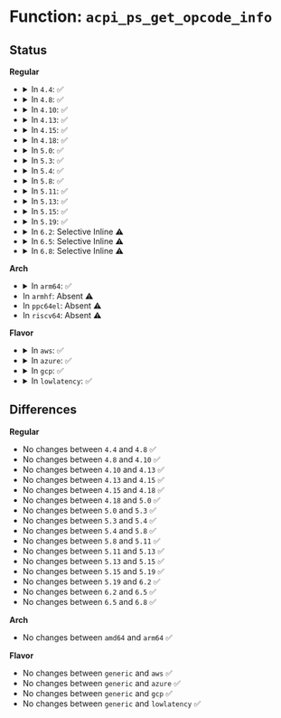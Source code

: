 # Function: <code>acpi_ps_get_opcode_info</code>

## Status
<b>Regular</b>
<ul>
<li>
<details>
<summary>In <code>4.4</code>: ✅</summary>

```c
const struct acpi_opcode_info *acpi_ps_get_opcode_info(u16 opcode);
```

**Collision:** Unique Global

**Inline:** No

**Transformation:** False

**Instances:**

```
In drivers/acpi/acpica/psopinfo.c (ffffffff814a1b24)
Location: drivers/acpi/acpica/psopinfo.c:69
Inline: False
Direct callers:
  - drivers/acpi/acpica/dsobject.c:acpi_ds_init_object_from_op
  - drivers/acpi/acpica/dsobject.c:acpi_ds_build_internal_object
  - drivers/acpi/acpica/dsutils.c:acpi_ds_is_result_used
  - drivers/acpi/acpica/dsutils.c:acpi_ds_create_operand
  - drivers/acpi/acpica/dsutils.c:acpi_ds_create_operand
  - drivers/acpi/acpica/dswexec.c:acpi_ds_exec_begin_op
  - drivers/acpi/acpica/dswload.c:acpi_ds_load1_end_op
  - drivers/acpi/acpica/exresop.c:acpi_ex_resolve_operands
  - drivers/acpi/acpica/psloop.c:acpi_ps_parse_loop
  - drivers/acpi/acpica/psloop.c:acpi_ps_parse_loop
  - drivers/acpi/acpica/psobject.c:acpi_ps_create_op
  - drivers/acpi/acpica/psobject.c:acpi_ps_create_op
  - drivers/acpi/acpica/psobject.c:acpi_ps_create_op
  - drivers/acpi/acpica/psobject.c:acpi_ps_complete_final_op
  - drivers/acpi/acpica/psparse.c:acpi_ps_complete_this_op
  - drivers/acpi/acpica/pstree.c:acpi_ps_get_arg
  - drivers/acpi/acpica/pstree.c:acpi_ps_append_arg
  - drivers/acpi/acpica/psutils.c:acpi_ps_alloc_op
```
**Symbols:**

```
ffffffff814a1b24-ffffffff814a1b6d: acpi_ps_get_opcode_info (STB_GLOBAL)
```
</details>
</li>
<li>
<details>
<summary>In <code>4.8</code>: ✅</summary>

```c
const struct acpi_opcode_info *acpi_ps_get_opcode_info(u16 opcode);
```

**Collision:** Unique Global

**Inline:** No

**Transformation:** False

**Instances:**

```
In drivers/acpi/acpica/psopinfo.c (ffffffff814f0e3d)
Location: drivers/acpi/acpica/psopinfo.c:69
Inline: False
Direct callers:
  - drivers/acpi/acpica/dsobject.c:acpi_ds_init_object_from_op
  - drivers/acpi/acpica/dsobject.c:acpi_ds_build_internal_object
  - drivers/acpi/acpica/dsutils.c:acpi_ds_create_operand
  - drivers/acpi/acpica/dsutils.c:acpi_ds_create_operand
  - drivers/acpi/acpica/dsutils.c:acpi_ds_is_result_used
  - drivers/acpi/acpica/dswexec.c:acpi_ds_exec_begin_op
  - drivers/acpi/acpica/dswload.c:acpi_ds_load1_end_op
  - drivers/acpi/acpica/exresop.c:acpi_ex_resolve_operands
  - drivers/acpi/acpica/psloop.c:acpi_ps_parse_loop
  - drivers/acpi/acpica/psloop.c:acpi_ps_parse_loop
  - drivers/acpi/acpica/psobject.c:acpi_ps_complete_final_op
  - drivers/acpi/acpica/psobject.c:acpi_ps_create_op
  - drivers/acpi/acpica/psobject.c:acpi_ps_create_op
  - drivers/acpi/acpica/psobject.c:acpi_ps_create_op
  - drivers/acpi/acpica/psparse.c:acpi_ps_complete_this_op
  - drivers/acpi/acpica/pstree.c:acpi_ps_append_arg
  - drivers/acpi/acpica/pstree.c:acpi_ps_get_arg
  - drivers/acpi/acpica/psutils.c:acpi_ps_alloc_op
```
**Symbols:**

```
ffffffff814f0e3d-ffffffff814f0e86: acpi_ps_get_opcode_info (STB_GLOBAL)
```
</details>
</li>
<li>
<details>
<summary>In <code>4.10</code>: ✅</summary>

```c
const struct acpi_opcode_info *acpi_ps_get_opcode_info(u16 opcode);
```

**Collision:** Unique Global

**Inline:** No

**Transformation:** False

**Instances:**

```
In drivers/acpi/acpica/psopinfo.c (ffffffff81513892)
Location: drivers/acpi/acpica/psopinfo.c:69
Inline: False
Direct callers:
  - drivers/acpi/acpica/dsobject.c:acpi_ds_init_object_from_op
  - drivers/acpi/acpica/dsobject.c:acpi_ds_build_internal_object
  - drivers/acpi/acpica/dsutils.c:acpi_ds_create_operand
  - drivers/acpi/acpica/dsutils.c:acpi_ds_create_operand
  - drivers/acpi/acpica/dsutils.c:acpi_ds_is_result_used
  - drivers/acpi/acpica/dswexec.c:acpi_ds_exec_begin_op
  - drivers/acpi/acpica/dswload.c:acpi_ds_load1_end_op
  - drivers/acpi/acpica/exresop.c:acpi_ex_resolve_operands
  - drivers/acpi/acpica/psloop.c:acpi_ps_parse_loop
  - drivers/acpi/acpica/psloop.c:acpi_ps_parse_loop
  - drivers/acpi/acpica/psobject.c:acpi_ps_complete_final_op
  - drivers/acpi/acpica/psobject.c:acpi_ps_create_op
  - drivers/acpi/acpica/psobject.c:acpi_ps_create_op
  - drivers/acpi/acpica/psobject.c:acpi_ps_create_op
  - drivers/acpi/acpica/psparse.c:acpi_ps_complete_this_op
  - drivers/acpi/acpica/pstree.c:acpi_ps_append_arg
  - drivers/acpi/acpica/pstree.c:acpi_ps_get_arg
  - drivers/acpi/acpica/psutils.c:acpi_ps_alloc_op
```
**Symbols:**

```
ffffffff81513892-ffffffff815138db: acpi_ps_get_opcode_info (STB_GLOBAL)
```
</details>
</li>
<li>
<details>
<summary>In <code>4.13</code>: ✅</summary>

```c
const struct acpi_opcode_info *acpi_ps_get_opcode_info(u16 opcode);
```

**Collision:** Unique Global

**Inline:** No

**Transformation:** False

**Instances:**

```
In drivers/acpi/acpica/psopinfo.c (ffffffff81523ff3)
Location: drivers/acpi/acpica/psopinfo.c:69
Inline: False
Direct callers:
  - drivers/acpi/acpica/dsobject.c:acpi_ds_init_object_from_op
  - drivers/acpi/acpica/dsobject.c:acpi_ds_build_internal_object
  - drivers/acpi/acpica/dsutils.c:acpi_ds_create_operand
  - drivers/acpi/acpica/dsutils.c:acpi_ds_create_operand
  - drivers/acpi/acpica/dsutils.c:acpi_ds_is_result_used
  - drivers/acpi/acpica/dswexec.c:acpi_ds_exec_begin_op
  - drivers/acpi/acpica/dswload.c:acpi_ds_load1_end_op
  - drivers/acpi/acpica/exresop.c:acpi_ex_resolve_operands
  - drivers/acpi/acpica/psloop.c:acpi_ps_parse_loop
  - drivers/acpi/acpica/psloop.c:acpi_ps_parse_loop
  - drivers/acpi/acpica/psobject.c:acpi_ps_complete_final_op
  - drivers/acpi/acpica/psobject.c:acpi_ps_create_op
  - drivers/acpi/acpica/psobject.c:acpi_ps_create_op
  - drivers/acpi/acpica/psobject.c:acpi_ps_create_op
  - drivers/acpi/acpica/psparse.c:acpi_ps_complete_this_op
  - drivers/acpi/acpica/pstree.c:acpi_ps_append_arg
  - drivers/acpi/acpica/pstree.c:acpi_ps_get_arg
  - drivers/acpi/acpica/psutils.c:acpi_ps_alloc_op
```
**Symbols:**

```
ffffffff81523ff3-ffffffff8152403c: acpi_ps_get_opcode_info (STB_GLOBAL)
```
</details>
</li>
<li>
<details>
<summary>In <code>4.15</code>: ✅</summary>

```c
const struct acpi_opcode_info *acpi_ps_get_opcode_info(u16 opcode);
```

**Collision:** Unique Global

**Inline:** No

**Transformation:** False

**Instances:**

```
In drivers/acpi/acpica/psopinfo.c (ffffffff815796b6)
Location: drivers/acpi/acpica/psopinfo.c:69
Inline: False
Direct callers:
  - drivers/acpi/acpica/dsobject.c:acpi_ds_init_object_from_op
  - drivers/acpi/acpica/dsobject.c:acpi_ds_build_internal_object
  - drivers/acpi/acpica/dsutils.c:acpi_ds_create_operand
  - drivers/acpi/acpica/dsutils.c:acpi_ds_create_operand
  - drivers/acpi/acpica/dsutils.c:acpi_ds_is_result_used
  - drivers/acpi/acpica/dswexec.c:acpi_ds_exec_begin_op
  - drivers/acpi/acpica/dswload.c:acpi_ds_load1_end_op
  - drivers/acpi/acpica/exresop.c:acpi_ex_resolve_operands
  - drivers/acpi/acpica/psloop.c:acpi_ps_parse_loop
  - drivers/acpi/acpica/psloop.c:acpi_ps_parse_loop
  - drivers/acpi/acpica/psobject.c:acpi_ps_complete_final_op
  - drivers/acpi/acpica/psobject.c:acpi_ps_complete_op
  - drivers/acpi/acpica/psobject.c:acpi_ps_complete_op
  - drivers/acpi/acpica/psobject.c:acpi_ps_create_op
  - drivers/acpi/acpica/psobject.c:acpi_ps_create_op
  - drivers/acpi/acpica/psobject.c:acpi_ps_create_op
  - drivers/acpi/acpica/psopinfo.c:acpi_ps_get_opcode_name
  - drivers/acpi/acpica/psparse.c:acpi_ps_complete_this_op
  - drivers/acpi/acpica/pstree.c:acpi_ps_append_arg
  - drivers/acpi/acpica/pstree.c:acpi_ps_get_arg
  - drivers/acpi/acpica/psutils.c:acpi_ps_alloc_op
  - drivers/acpi/acpica/psutils.c:acpi_ps_init_op
  - drivers/acpi/acpica/dbdisply.c:acpi_db_display_method_info
  - drivers/acpi/acpica/dbdisply.c:acpi_db_decode_and_display_object
```
**Symbols:**

```
ffffffff815796b6-ffffffff8157974e: acpi_ps_get_opcode_info (STB_GLOBAL)
```
</details>
</li>
<li>
<details>
<summary>In <code>4.18</code>: ✅</summary>

```c
const struct acpi_opcode_info *acpi_ps_get_opcode_info(u16 opcode);
```

**Collision:** Unique Global

**Inline:** No

**Transformation:** False

**Instances:**

```
In drivers/acpi/acpica/psopinfo.c (ffffffff815b07b4)
Location: drivers/acpi/acpica/psopinfo.c:35
Inline: False
Direct callers:
  - drivers/acpi/acpica/dsobject.c:acpi_ds_init_object_from_op
  - drivers/acpi/acpica/dsobject.c:acpi_ds_build_internal_object
  - drivers/acpi/acpica/dsutils.c:acpi_ds_create_operand
  - drivers/acpi/acpica/dsutils.c:acpi_ds_create_operand
  - drivers/acpi/acpica/dsutils.c:acpi_ds_is_result_used
  - drivers/acpi/acpica/dswexec.c:acpi_ds_exec_begin_op
  - drivers/acpi/acpica/dswload.c:acpi_ds_load1_end_op
  - drivers/acpi/acpica/exresop.c:acpi_ex_resolve_operands
  - drivers/acpi/acpica/psloop.c:acpi_ps_parse_loop
  - drivers/acpi/acpica/psloop.c:acpi_ps_parse_loop
  - drivers/acpi/acpica/psloop.c:acpi_ps_parse_loop
  - drivers/acpi/acpica/psobject.c:acpi_ps_complete_final_op
  - drivers/acpi/acpica/psobject.c:acpi_ps_complete_op
  - drivers/acpi/acpica/psobject.c:acpi_ps_complete_op
  - drivers/acpi/acpica/psobject.c:acpi_ps_create_op
  - drivers/acpi/acpica/psobject.c:acpi_ps_create_op
  - drivers/acpi/acpica/psobject.c:acpi_ps_create_op
  - drivers/acpi/acpica/psopinfo.c:acpi_ps_get_opcode_name
  - drivers/acpi/acpica/psparse.c:acpi_ps_complete_this_op
  - drivers/acpi/acpica/pstree.c:acpi_ps_append_arg
  - drivers/acpi/acpica/pstree.c:acpi_ps_get_arg
  - drivers/acpi/acpica/psutils.c:acpi_ps_alloc_op
  - drivers/acpi/acpica/psutils.c:acpi_ps_init_op
  - drivers/acpi/acpica/dbdisply.c:acpi_db_display_method_info
  - drivers/acpi/acpica/dbdisply.c:acpi_db_decode_and_display_object
```
**Symbols:**

```
ffffffff815b07b4-ffffffff815b084c: acpi_ps_get_opcode_info (STB_GLOBAL)
```
</details>
</li>
<li>
<details>
<summary>In <code>5.0</code>: ✅</summary>

```c
const struct acpi_opcode_info *acpi_ps_get_opcode_info(u16 opcode);
```

**Collision:** Unique Global

**Inline:** No

**Transformation:** False

**Instances:**

```
In drivers/acpi/acpica/psopinfo.c (ffffffff815c9858)
Location: drivers/acpi/acpica/psopinfo.c:35
Inline: False
Direct callers:
  - drivers/acpi/acpica/dsobject.c:acpi_ds_init_object_from_op
  - drivers/acpi/acpica/dsobject.c:acpi_ds_build_internal_object
  - drivers/acpi/acpica/dsutils.c:acpi_ds_create_operand
  - drivers/acpi/acpica/dsutils.c:acpi_ds_create_operand
  - drivers/acpi/acpica/dsutils.c:acpi_ds_is_result_used
  - drivers/acpi/acpica/dswexec.c:acpi_ds_exec_begin_op
  - drivers/acpi/acpica/dswload.c:acpi_ds_load1_end_op
  - drivers/acpi/acpica/exresop.c:acpi_ex_resolve_operands
  - drivers/acpi/acpica/psloop.c:acpi_ps_parse_loop
  - drivers/acpi/acpica/psloop.c:acpi_ps_parse_loop
  - drivers/acpi/acpica/psloop.c:acpi_ps_parse_loop
  - drivers/acpi/acpica/psobject.c:acpi_ps_complete_final_op
  - drivers/acpi/acpica/psobject.c:acpi_ps_complete_op
  - drivers/acpi/acpica/psobject.c:acpi_ps_complete_op
  - drivers/acpi/acpica/psobject.c:acpi_ps_create_op
  - drivers/acpi/acpica/psobject.c:acpi_ps_create_op
  - drivers/acpi/acpica/psobject.c:acpi_ps_create_op
  - drivers/acpi/acpica/psopinfo.c:acpi_ps_get_opcode_name
  - drivers/acpi/acpica/psparse.c:acpi_ps_complete_this_op
  - drivers/acpi/acpica/pstree.c:acpi_ps_append_arg
  - drivers/acpi/acpica/pstree.c:acpi_ps_get_arg
  - drivers/acpi/acpica/psutils.c:acpi_ps_alloc_op
  - drivers/acpi/acpica/psutils.c:acpi_ps_init_op
  - drivers/acpi/acpica/dbdisply.c:acpi_db_display_method_info
  - drivers/acpi/acpica/dbdisply.c:acpi_db_decode_and_display_object
```
**Symbols:**

```
ffffffff815c9858-ffffffff815c98f0: acpi_ps_get_opcode_info (STB_GLOBAL)
```
</details>
</li>
<li>
<details>
<summary>In <code>5.3</code>: ✅</summary>

```c
const struct acpi_opcode_info *acpi_ps_get_opcode_info(u16 opcode);
```

**Collision:** Unique Global

**Inline:** No

**Transformation:** False

**Instances:**

```
In drivers/acpi/acpica/psopinfo.c (ffffffff815fafee)
Location: drivers/acpi/acpica/psopinfo.c:35
Inline: False
Direct callers:
  - drivers/acpi/acpica/dsobject.c:acpi_ds_init_object_from_op
  - drivers/acpi/acpica/dsobject.c:acpi_ds_build_internal_object
  - drivers/acpi/acpica/dsutils.c:acpi_ds_create_operand
  - drivers/acpi/acpica/dsutils.c:acpi_ds_create_operand
  - drivers/acpi/acpica/dsutils.c:acpi_ds_is_result_used
  - drivers/acpi/acpica/dswexec.c:acpi_ds_exec_begin_op
  - drivers/acpi/acpica/dswload.c:acpi_ds_load1_end_op
  - drivers/acpi/acpica/exresop.c:acpi_ex_resolve_operands
  - drivers/acpi/acpica/psloop.c:acpi_ps_parse_loop
  - drivers/acpi/acpica/psloop.c:acpi_ps_parse_loop
  - drivers/acpi/acpica/psobject.c:acpi_ps_complete_final_op
  - drivers/acpi/acpica/psobject.c:acpi_ps_complete_op
  - drivers/acpi/acpica/psobject.c:acpi_ps_complete_op
  - drivers/acpi/acpica/psobject.c:acpi_ps_create_op
  - drivers/acpi/acpica/psobject.c:acpi_ps_create_op
  - drivers/acpi/acpica/psobject.c:acpi_ps_create_op
  - drivers/acpi/acpica/psopinfo.c:acpi_ps_get_opcode_name
  - drivers/acpi/acpica/psparse.c:acpi_ps_complete_this_op
  - drivers/acpi/acpica/pstree.c:acpi_ps_append_arg
  - drivers/acpi/acpica/pstree.c:acpi_ps_get_arg
  - drivers/acpi/acpica/psutils.c:acpi_ps_alloc_op
  - drivers/acpi/acpica/psutils.c:acpi_ps_init_op
  - drivers/acpi/acpica/dbdisply.c:acpi_db_display_method_info
  - drivers/acpi/acpica/dbdisply.c:acpi_db_decode_and_display_object
```
**Symbols:**

```
ffffffff815fafee-ffffffff815fb089: acpi_ps_get_opcode_info (STB_GLOBAL)
```
</details>
</li>
<li>
<details>
<summary>In <code>5.4</code>: ✅</summary>

```c
const struct acpi_opcode_info *acpi_ps_get_opcode_info(u16 opcode);
```

**Collision:** Unique Global

**Inline:** No

**Transformation:** False

**Instances:**

```
In drivers/acpi/acpica/psopinfo.c (ffffffff8161c495)
Location: drivers/acpi/acpica/psopinfo.c:35
Inline: False
Direct callers:
  - drivers/acpi/acpica/dsobject.c:acpi_ds_init_object_from_op
  - drivers/acpi/acpica/dsobject.c:acpi_ds_build_internal_object
  - drivers/acpi/acpica/dsutils.c:acpi_ds_create_operand
  - drivers/acpi/acpica/dsutils.c:acpi_ds_create_operand
  - drivers/acpi/acpica/dsutils.c:acpi_ds_is_result_used
  - drivers/acpi/acpica/dswexec.c:acpi_ds_exec_begin_op
  - drivers/acpi/acpica/dswload.c:acpi_ds_load1_end_op
  - drivers/acpi/acpica/exresop.c:acpi_ex_resolve_operands
  - drivers/acpi/acpica/psloop.c:acpi_ps_parse_loop
  - drivers/acpi/acpica/psloop.c:acpi_ps_parse_loop
  - drivers/acpi/acpica/psobject.c:acpi_ps_complete_final_op
  - drivers/acpi/acpica/psobject.c:acpi_ps_complete_op
  - drivers/acpi/acpica/psobject.c:acpi_ps_complete_op
  - drivers/acpi/acpica/psobject.c:acpi_ps_create_op
  - drivers/acpi/acpica/psobject.c:acpi_ps_create_op
  - drivers/acpi/acpica/psobject.c:acpi_ps_create_op
  - drivers/acpi/acpica/psopinfo.c:acpi_ps_get_opcode_name
  - drivers/acpi/acpica/psparse.c:acpi_ps_complete_this_op
  - drivers/acpi/acpica/pstree.c:acpi_ps_append_arg
  - drivers/acpi/acpica/pstree.c:acpi_ps_get_arg
  - drivers/acpi/acpica/psutils.c:acpi_ps_alloc_op
  - drivers/acpi/acpica/psutils.c:acpi_ps_init_op
  - drivers/acpi/acpica/dbdisply.c:acpi_db_display_method_info
  - drivers/acpi/acpica/dbdisply.c:acpi_db_decode_and_display_object
```
**Symbols:**

```
ffffffff8161c495-ffffffff8161c530: acpi_ps_get_opcode_info (STB_GLOBAL)
```
</details>
</li>
<li>
<details>
<summary>In <code>5.8</code>: ✅</summary>

```c
const struct acpi_opcode_info *acpi_ps_get_opcode_info(u16 opcode);
```

**Collision:** Unique Global

**Inline:** No

**Transformation:** False

**Instances:**

```
In drivers/acpi/acpica/psopinfo.c (ffffffff816c8a1e)
Location: drivers/acpi/acpica/psopinfo.c:35
Inline: False
Direct callers:
  - drivers/acpi/acpica/dsobject.c:acpi_ds_init_object_from_op
  - drivers/acpi/acpica/dsobject.c:acpi_ds_build_internal_object
  - drivers/acpi/acpica/dsutils.c:acpi_ds_create_operand
  - drivers/acpi/acpica/dsutils.c:acpi_ds_create_operand
  - drivers/acpi/acpica/dsutils.c:acpi_ds_is_result_used
  - drivers/acpi/acpica/dswexec.c:acpi_ds_exec_begin_op
  - drivers/acpi/acpica/dswload.c:acpi_ds_load1_end_op
  - drivers/acpi/acpica/exresop.c:acpi_ex_resolve_operands
  - drivers/acpi/acpica/psloop.c:acpi_ps_parse_loop
  - drivers/acpi/acpica/psloop.c:acpi_ps_parse_loop
  - drivers/acpi/acpica/psobject.c:acpi_ps_complete_final_op
  - drivers/acpi/acpica/psobject.c:acpi_ps_complete_op
  - drivers/acpi/acpica/psobject.c:acpi_ps_complete_op
  - drivers/acpi/acpica/psobject.c:acpi_ps_create_op
  - drivers/acpi/acpica/psobject.c:acpi_ps_create_op
  - drivers/acpi/acpica/psobject.c:acpi_ps_get_aml_opcode
  - drivers/acpi/acpica/psopinfo.c:acpi_ps_get_opcode_name
  - drivers/acpi/acpica/psparse.c:acpi_ps_complete_this_op
  - drivers/acpi/acpica/pstree.c:acpi_ps_append_arg
  - drivers/acpi/acpica/pstree.c:acpi_ps_get_arg
  - drivers/acpi/acpica/psutils.c:acpi_ps_alloc_op
  - drivers/acpi/acpica/psutils.c:acpi_ps_init_op
  - drivers/acpi/acpica/dbdisply.c:acpi_db_display_method_info
  - drivers/acpi/acpica/dbdisply.c:acpi_db_decode_and_display_object
```
**Symbols:**

```
ffffffff816c8a1e-ffffffff816c8ab9: acpi_ps_get_opcode_info (STB_GLOBAL)
```
</details>
</li>
<li>
<details>
<summary>In <code>5.11</code>: ✅</summary>

```c
const struct acpi_opcode_info *acpi_ps_get_opcode_info(u16 opcode);
```

**Collision:** Unique Global

**Inline:** No

**Transformation:** False

**Instances:**

```
In drivers/acpi/acpica/psopinfo.c (ffffffff816e6a44)
Location: drivers/acpi/acpica/psopinfo.c:35
Inline: False
Direct callers:
  - drivers/acpi/acpica/dsobject.c:acpi_ds_init_object_from_op
  - drivers/acpi/acpica/dsobject.c:acpi_ds_build_internal_object
  - drivers/acpi/acpica/dsutils.c:acpi_ds_create_operand
  - drivers/acpi/acpica/dsutils.c:acpi_ds_create_operand
  - drivers/acpi/acpica/dsutils.c:acpi_ds_is_result_used
  - drivers/acpi/acpica/dswexec.c:acpi_ds_exec_begin_op
  - drivers/acpi/acpica/dswload.c:acpi_ds_load1_end_op
  - drivers/acpi/acpica/exresop.c:acpi_ex_resolve_operands
  - drivers/acpi/acpica/psloop.c:acpi_ps_parse_loop
  - drivers/acpi/acpica/psloop.c:acpi_ps_parse_loop
  - drivers/acpi/acpica/psobject.c:acpi_ps_complete_final_op
  - drivers/acpi/acpica/psobject.c:acpi_ps_complete_op
  - drivers/acpi/acpica/psobject.c:acpi_ps_complete_op
  - drivers/acpi/acpica/psobject.c:acpi_ps_create_op
  - drivers/acpi/acpica/psobject.c:acpi_ps_create_op
  - drivers/acpi/acpica/psobject.c:acpi_ps_get_aml_opcode
  - drivers/acpi/acpica/psopinfo.c:acpi_ps_get_opcode_name
  - drivers/acpi/acpica/psparse.c:acpi_ps_complete_this_op
  - drivers/acpi/acpica/pstree.c:acpi_ps_append_arg
  - drivers/acpi/acpica/pstree.c:acpi_ps_get_arg
  - drivers/acpi/acpica/psutils.c:acpi_ps_alloc_op
  - drivers/acpi/acpica/psutils.c:acpi_ps_init_op
  - drivers/acpi/acpica/dbdisply.c:acpi_db_display_method_info
  - drivers/acpi/acpica/dbdisply.c:acpi_db_decode_and_display_object
```
**Symbols:**

```
ffffffff816e6a44-ffffffff816e6adf: acpi_ps_get_opcode_info (STB_GLOBAL)
```
</details>
</li>
<li>
<details>
<summary>In <code>5.13</code>: ✅</summary>

```c
const struct acpi_opcode_info *acpi_ps_get_opcode_info(u16 opcode);
```

**Collision:** Unique Global

**Inline:** No

**Transformation:** False

**Instances:**

```
In drivers/acpi/acpica/psopinfo.c (ffffffff816c8905)
Location: drivers/acpi/acpica/psopinfo.c:35
Inline: False
Direct callers:
  - drivers/acpi/acpica/dsobject.c:acpi_ds_init_object_from_op
  - drivers/acpi/acpica/dsobject.c:acpi_ds_build_internal_object
  - drivers/acpi/acpica/dsutils.c:acpi_ds_create_operand
  - drivers/acpi/acpica/dsutils.c:acpi_ds_create_operand
  - drivers/acpi/acpica/dsutils.c:acpi_ds_is_result_used
  - drivers/acpi/acpica/dswexec.c:acpi_ds_exec_begin_op
  - drivers/acpi/acpica/dswload.c:acpi_ds_load1_end_op
  - drivers/acpi/acpica/exresop.c:acpi_ex_resolve_operands
  - drivers/acpi/acpica/psloop.c:acpi_ps_parse_loop
  - drivers/acpi/acpica/psloop.c:acpi_ps_parse_loop
  - drivers/acpi/acpica/psobject.c:acpi_ps_complete_final_op
  - drivers/acpi/acpica/psobject.c:acpi_ps_complete_op
  - drivers/acpi/acpica/psobject.c:acpi_ps_complete_op
  - drivers/acpi/acpica/psobject.c:acpi_ps_create_op
  - drivers/acpi/acpica/psobject.c:acpi_ps_create_op
  - drivers/acpi/acpica/psobject.c:acpi_ps_create_op
  - drivers/acpi/acpica/psopinfo.c:acpi_ps_get_opcode_name
  - drivers/acpi/acpica/psparse.c:acpi_ps_complete_this_op
  - drivers/acpi/acpica/pstree.c:acpi_ps_append_arg
  - drivers/acpi/acpica/pstree.c:acpi_ps_get_arg
  - drivers/acpi/acpica/psutils.c:acpi_ps_alloc_op
  - drivers/acpi/acpica/psutils.c:acpi_ps_init_op
  - drivers/acpi/acpica/dbdisply.c:acpi_db_display_method_info
  - drivers/acpi/acpica/dbdisply.c:acpi_db_decode_and_display_object
```
**Symbols:**

```
ffffffff816c8905-ffffffff816c89a0: acpi_ps_get_opcode_info (STB_GLOBAL)
```
</details>
</li>
<li>
<details>
<summary>In <code>5.15</code>: ✅</summary>

```c
const struct acpi_opcode_info *acpi_ps_get_opcode_info(u16 opcode);
```

**Collision:** Unique Global

**Inline:** No

**Transformation:** False

**Instances:**

```
In drivers/acpi/acpica/psopinfo.c (ffffffff8173fc70)
Location: drivers/acpi/acpica/psopinfo.c:35
Inline: False
Direct callers:
  - drivers/acpi/acpica/dsobject.c:acpi_ds_init_object_from_op
  - drivers/acpi/acpica/dsobject.c:acpi_ds_build_internal_object
  - drivers/acpi/acpica/dsutils.c:acpi_ds_create_operand
  - drivers/acpi/acpica/dsutils.c:acpi_ds_create_operand
  - drivers/acpi/acpica/dsutils.c:acpi_ds_is_result_used
  - drivers/acpi/acpica/dswexec.c:acpi_ds_exec_begin_op
  - drivers/acpi/acpica/dswload.c:acpi_ds_load1_end_op
  - drivers/acpi/acpica/exresop.c:acpi_ex_resolve_operands
  - drivers/acpi/acpica/psloop.c:acpi_ps_parse_loop
  - drivers/acpi/acpica/psloop.c:acpi_ps_parse_loop
  - drivers/acpi/acpica/psobject.c:acpi_ps_complete_final_op
  - drivers/acpi/acpica/psobject.c:acpi_ps_complete_op
  - drivers/acpi/acpica/psobject.c:acpi_ps_complete_op
  - drivers/acpi/acpica/psobject.c:acpi_ps_create_op
  - drivers/acpi/acpica/psobject.c:acpi_ps_create_op
  - drivers/acpi/acpica/psobject.c:acpi_ps_create_op
  - drivers/acpi/acpica/psopinfo.c:acpi_ps_get_opcode_name
  - drivers/acpi/acpica/psparse.c:acpi_ps_complete_this_op
  - drivers/acpi/acpica/pstree.c:acpi_ps_append_arg
  - drivers/acpi/acpica/pstree.c:acpi_ps_get_arg
  - drivers/acpi/acpica/psutils.c:acpi_ps_alloc_op
  - drivers/acpi/acpica/psutils.c:acpi_ps_init_op
  - drivers/acpi/acpica/dbdisply.c:acpi_db_display_method_info
  - drivers/acpi/acpica/dbdisply.c:acpi_db_decode_and_display_object
```
**Symbols:**

```
ffffffff8173fc70-ffffffff8173fd2e: acpi_ps_get_opcode_info (STB_GLOBAL)
```
</details>
</li>
<li>
<details>
<summary>In <code>5.19</code>: ✅</summary>

```c
const struct acpi_opcode_info *acpi_ps_get_opcode_info(u16 opcode);
```

**Collision:** Unique Global

**Inline:** No

**Transformation:** False

**Instances:**

```
In drivers/acpi/acpica/psopinfo.c (ffffffff81871529)
Location: drivers/acpi/acpica/psopinfo.c:35
Inline: False
Direct callers:
  - drivers/acpi/acpica/dsobject.c:acpi_ds_init_object_from_op
  - drivers/acpi/acpica/dsobject.c:acpi_ds_build_internal_object
  - drivers/acpi/acpica/dsutils.c:acpi_ds_create_operand
  - drivers/acpi/acpica/dsutils.c:acpi_ds_create_operand
  - drivers/acpi/acpica/dsutils.c:acpi_ds_is_result_used
  - drivers/acpi/acpica/dswexec.c:acpi_ds_exec_begin_op
  - drivers/acpi/acpica/dswload.c:acpi_ds_load1_end_op
  - drivers/acpi/acpica/exresop.c:acpi_ex_resolve_operands
  - drivers/acpi/acpica/psloop.c:acpi_ps_parse_loop
  - drivers/acpi/acpica/psloop.c:acpi_ps_parse_loop
  - drivers/acpi/acpica/psobject.c:acpi_ps_complete_final_op
  - drivers/acpi/acpica/psobject.c:acpi_ps_complete_op
  - drivers/acpi/acpica/psobject.c:acpi_ps_complete_op
  - drivers/acpi/acpica/psobject.c:acpi_ps_create_op
  - drivers/acpi/acpica/psobject.c:acpi_ps_create_op
  - drivers/acpi/acpica/psobject.c:acpi_ps_create_op
  - drivers/acpi/acpica/psopinfo.c:acpi_ps_get_opcode_name
  - drivers/acpi/acpica/psparse.c:acpi_ps_complete_this_op
  - drivers/acpi/acpica/pstree.c:acpi_ps_append_arg
  - drivers/acpi/acpica/pstree.c:acpi_ps_get_arg
  - drivers/acpi/acpica/psutils.c:acpi_ps_alloc_op
  - drivers/acpi/acpica/psutils.c:acpi_ps_init_op
  - drivers/acpi/acpica/dbdisply.c:acpi_db_display_method_info
  - drivers/acpi/acpica/dbdisply.c:acpi_db_decode_and_display_object
```
**Symbols:**

```
ffffffff81871529-ffffffff818715fd: acpi_ps_get_opcode_info (STB_GLOBAL)
```
</details>
</li>
<li>
<details>
<summary>In <code>6.2</code>: Selective Inline ⚠️</summary>

```c
const struct acpi_opcode_info *acpi_ps_get_opcode_info(u16 opcode);
```

**Collision:** Unique Global

**Inline:** Selective

**Transformation:** False

**Instances:**

```
In drivers/acpi/acpica/psopinfo.c (ffffffff819b1fa9)
Location: drivers/acpi/acpica/psopinfo.c:35
Inline: True
Inline callers:
  - drivers/acpi/acpica/psopinfo.c:acpi_ps_get_opcode_name
Direct callers:
  - drivers/acpi/acpica/dsobject.c:acpi_ds_init_object_from_op
  - drivers/acpi/acpica/dsobject.c:acpi_ds_build_internal_object
  - drivers/acpi/acpica/dsutils.c:acpi_ds_create_operand
  - drivers/acpi/acpica/dsutils.c:acpi_ds_create_operand
  - drivers/acpi/acpica/dsutils.c:acpi_ds_is_result_used
  - drivers/acpi/acpica/dswexec.c:acpi_ds_exec_begin_op
  - drivers/acpi/acpica/dswload.c:acpi_ds_load1_end_op
  - drivers/acpi/acpica/exresop.c:acpi_ex_resolve_operands
  - drivers/acpi/acpica/psloop.c:acpi_ps_parse_loop
  - drivers/acpi/acpica/psloop.c:acpi_ps_parse_loop
  - drivers/acpi/acpica/psobject.c:acpi_ps_complete_final_op
  - drivers/acpi/acpica/psobject.c:acpi_ps_complete_op
  - drivers/acpi/acpica/psobject.c:acpi_ps_complete_op
  - drivers/acpi/acpica/psobject.c:acpi_ps_create_op
  - drivers/acpi/acpica/psobject.c:acpi_ps_create_op
  - drivers/acpi/acpica/psobject.c:acpi_ps_create_op
  - drivers/acpi/acpica/psparse.c:acpi_ps_complete_this_op
  - drivers/acpi/acpica/pstree.c:acpi_ps_append_arg
  - drivers/acpi/acpica/pstree.c:acpi_ps_get_arg
  - drivers/acpi/acpica/psutils.c:acpi_ps_alloc_op
  - drivers/acpi/acpica/psutils.c:acpi_ps_alloc_op
  - drivers/acpi/acpica/dbdisply.c:acpi_db_display_method_info
  - drivers/acpi/acpica/dbdisply.c:acpi_db_display_method_info
  - drivers/acpi/acpica/dbdisply.c:acpi_db_decode_and_display_object
```
**Symbols:**

```
ffffffff819b1e90-ffffffff819b1f81: acpi_ps_get_opcode_info (STB_GLOBAL)
```
</details>
</li>
<li>
<details>
<summary>In <code>6.5</code>: Selective Inline ⚠️</summary>

```c
const struct acpi_opcode_info *acpi_ps_get_opcode_info(u16 opcode);
```

**Collision:** Unique Global

**Inline:** Selective

**Transformation:** False

**Instances:**

```
In drivers/acpi/acpica/psopinfo.c (ffffffff819f8e95)
Location: drivers/acpi/acpica/psopinfo.c:35
Inline: True
Inline callers:
  - drivers/acpi/acpica/psopinfo.c:acpi_ps_get_opcode_name
  - drivers/acpi/acpica/psopinfo.c:acpi_ps_get_opcode_name
Direct callers:
  - drivers/acpi/acpica/dsobject.c:acpi_ds_init_object_from_op
  - drivers/acpi/acpica/dsobject.c:acpi_ds_build_internal_object
  - drivers/acpi/acpica/dsutils.c:acpi_ds_create_operand
  - drivers/acpi/acpica/dsutils.c:acpi_ds_create_operand
  - drivers/acpi/acpica/dsutils.c:acpi_ds_is_result_used
  - drivers/acpi/acpica/dswexec.c:acpi_ds_exec_begin_op
  - drivers/acpi/acpica/dswload.c:acpi_ds_load1_end_op
  - drivers/acpi/acpica/exresop.c:acpi_ex_resolve_operands
  - drivers/acpi/acpica/psloop.c:acpi_ps_parse_loop
  - drivers/acpi/acpica/psloop.c:acpi_ps_parse_loop
  - drivers/acpi/acpica/psobject.c:acpi_ps_complete_final_op
  - drivers/acpi/acpica/psobject.c:acpi_ps_complete_op
  - drivers/acpi/acpica/psobject.c:acpi_ps_complete_op
  - drivers/acpi/acpica/psobject.c:acpi_ps_create_op
  - drivers/acpi/acpica/psobject.c:acpi_ps_create_op
  - drivers/acpi/acpica/psobject.c:acpi_ps_create_op
  - drivers/acpi/acpica/psparse.c:acpi_ps_complete_this_op
  - drivers/acpi/acpica/pstree.c:acpi_ps_append_arg
  - drivers/acpi/acpica/pstree.c:acpi_ps_get_arg
  - drivers/acpi/acpica/psutils.c:acpi_ps_alloc_op
  - drivers/acpi/acpica/psutils.c:acpi_ps_alloc_op
  - drivers/acpi/acpica/dbdisply.c:acpi_db_display_method_info
  - drivers/acpi/acpica/dbdisply.c:acpi_db_display_method_info
  - drivers/acpi/acpica/dbdisply.c:acpi_db_decode_and_display_object
```
**Symbols:**

```
ffffffff819f8da0-ffffffff819f8e7d: acpi_ps_get_opcode_info (STB_GLOBAL)
```
</details>
</li>
<li>
<details>
<summary>In <code>6.8</code>: Selective Inline ⚠️</summary>

```c
const struct acpi_opcode_info *acpi_ps_get_opcode_info(u16 opcode);
```

**Collision:** Unique Global

**Inline:** Selective

**Transformation:** False

**Instances:**

```
In drivers/acpi/acpica/psopinfo.c (ffffffff81a43ce5)
Location: drivers/acpi/acpica/psopinfo.c:35
Inline: True
Inline callers:
  - drivers/acpi/acpica/psopinfo.c:acpi_ps_get_opcode_name
  - drivers/acpi/acpica/psopinfo.c:acpi_ps_get_opcode_name
Direct callers:
  - drivers/acpi/acpica/dsobject.c:acpi_ds_init_object_from_op
  - drivers/acpi/acpica/dsobject.c:acpi_ds_build_internal_object
  - drivers/acpi/acpica/dsutils.c:acpi_ds_create_operand
  - drivers/acpi/acpica/dsutils.c:acpi_ds_create_operand
  - drivers/acpi/acpica/dsutils.c:acpi_ds_is_result_used
  - drivers/acpi/acpica/dswexec.c:acpi_ds_exec_begin_op
  - drivers/acpi/acpica/dswload.c:acpi_ds_load1_end_op
  - drivers/acpi/acpica/exresop.c:acpi_ex_resolve_operands
  - drivers/acpi/acpica/psloop.c:acpi_ps_parse_loop
  - drivers/acpi/acpica/psloop.c:acpi_ps_parse_loop
  - drivers/acpi/acpica/psobject.c:acpi_ps_complete_final_op
  - drivers/acpi/acpica/psobject.c:acpi_ps_complete_op
  - drivers/acpi/acpica/psobject.c:acpi_ps_complete_op
  - drivers/acpi/acpica/psobject.c:acpi_ps_create_op
  - drivers/acpi/acpica/psobject.c:acpi_ps_create_op
  - drivers/acpi/acpica/psobject.c:acpi_ps_create_op
  - drivers/acpi/acpica/psparse.c:acpi_ps_complete_this_op
  - drivers/acpi/acpica/pstree.c:acpi_ps_append_arg
  - drivers/acpi/acpica/pstree.c:acpi_ps_get_arg
  - drivers/acpi/acpica/psutils.c:acpi_ps_alloc_op
  - drivers/acpi/acpica/psutils.c:acpi_ps_alloc_op
  - drivers/acpi/acpica/dbdisply.c:acpi_db_display_method_info
  - drivers/acpi/acpica/dbdisply.c:acpi_db_display_method_info
  - drivers/acpi/acpica/dbdisply.c:acpi_db_decode_and_display_object
```
**Symbols:**

```
ffffffff81a43bf0-ffffffff81a43ccd: acpi_ps_get_opcode_info (STB_GLOBAL)
```
</details>
</li>
</ul>
<b>Arch</b>
<ul>
<li>
<details>
<summary>In <code>arm64</code>: ✅</summary>

```c
const struct acpi_opcode_info *acpi_ps_get_opcode_info(u16 opcode);
```

**Collision:** Unique Global

**Inline:** No

**Transformation:** False

**Instances:**

```
In drivers/acpi/acpica/psopinfo.c (ffff800010793254)
Location: drivers/acpi/acpica/psopinfo.c:35
Inline: False
Direct callers:
  - drivers/acpi/acpica/dsobject.c:acpi_ds_init_object_from_op
  - drivers/acpi/acpica/dsobject.c:acpi_ds_build_internal_object
  - drivers/acpi/acpica/dsutils.c:acpi_ds_create_operand
  - drivers/acpi/acpica/dsutils.c:acpi_ds_create_operand
  - drivers/acpi/acpica/dsutils.c:acpi_ds_is_result_used
  - drivers/acpi/acpica/dswexec.c:acpi_ds_exec_begin_op
  - drivers/acpi/acpica/dswload.c:acpi_ds_load1_end_op
  - drivers/acpi/acpica/exresop.c:acpi_ex_resolve_operands
  - drivers/acpi/acpica/psloop.c:acpi_ps_parse_loop
  - drivers/acpi/acpica/psloop.c:acpi_ps_parse_loop
  - drivers/acpi/acpica/psobject.c:acpi_ps_complete_final_op
  - drivers/acpi/acpica/psobject.c:acpi_ps_create_op
  - drivers/acpi/acpica/psobject.c:acpi_ps_create_op
  - drivers/acpi/acpica/psobject.c:acpi_ps_create_op
  - drivers/acpi/acpica/psparse.c:acpi_ps_complete_this_op
  - drivers/acpi/acpica/pstree.c:acpi_ps_append_arg
  - drivers/acpi/acpica/pstree.c:acpi_ps_get_arg
  - drivers/acpi/acpica/psutils.c:acpi_ps_alloc_op
```
**Symbols:**

```
ffff800010793254-ffff8000107932cc: acpi_ps_get_opcode_info (STB_GLOBAL)
```
</details>
</li>
<li>
In <code>armhf</code>: Absent ⚠️
</li>
<li>
In <code>ppc64el</code>: Absent ⚠️
</li>
<li>
In <code>riscv64</code>: Absent ⚠️
</li>
</ul>
<b>Flavor</b>
<ul>
<li>
<details>
<summary>In <code>aws</code>: ✅</summary>

```c
const struct acpi_opcode_info *acpi_ps_get_opcode_info(u16 opcode);
```

**Collision:** Unique Global

**Inline:** No

**Transformation:** False

**Instances:**

```
In drivers/acpi/acpica/psopinfo.c (ffffffff815f8849)
Location: drivers/acpi/acpica/psopinfo.c:35
Inline: False
Direct callers:
  - drivers/acpi/acpica/dsobject.c:acpi_ds_init_object_from_op
  - drivers/acpi/acpica/dsobject.c:acpi_ds_build_internal_object
  - drivers/acpi/acpica/dsutils.c:acpi_ds_create_operand
  - drivers/acpi/acpica/dsutils.c:acpi_ds_create_operand
  - drivers/acpi/acpica/dsutils.c:acpi_ds_is_result_used
  - drivers/acpi/acpica/dswexec.c:acpi_ds_exec_begin_op
  - drivers/acpi/acpica/dswload.c:acpi_ds_load1_end_op
  - drivers/acpi/acpica/exresop.c:acpi_ex_resolve_operands
  - drivers/acpi/acpica/psloop.c:acpi_ps_parse_loop
  - drivers/acpi/acpica/psloop.c:acpi_ps_parse_loop
  - drivers/acpi/acpica/psobject.c:acpi_ps_complete_final_op
  - drivers/acpi/acpica/psobject.c:acpi_ps_create_op
  - drivers/acpi/acpica/psobject.c:acpi_ps_create_op
  - drivers/acpi/acpica/psobject.c:acpi_ps_create_op
  - drivers/acpi/acpica/psparse.c:acpi_ps_complete_this_op
  - drivers/acpi/acpica/pstree.c:acpi_ps_append_arg
  - drivers/acpi/acpica/pstree.c:acpi_ps_get_arg
  - drivers/acpi/acpica/psutils.c:acpi_ps_alloc_op
```
**Symbols:**

```
ffffffff815f8849-ffffffff815f8892: acpi_ps_get_opcode_info (STB_GLOBAL)
```
</details>
</li>
<li>
<details>
<summary>In <code>azure</code>: ✅</summary>

```c
const struct acpi_opcode_info *acpi_ps_get_opcode_info(u16 opcode);
```

**Collision:** Unique Global

**Inline:** No

**Transformation:** False

**Instances:**

```
In drivers/acpi/acpica/psopinfo.c (ffffffff815e3d88)
Location: drivers/acpi/acpica/psopinfo.c:35
Inline: False
Direct callers:
  - drivers/acpi/acpica/dsobject.c:acpi_ds_init_object_from_op
  - drivers/acpi/acpica/dsobject.c:acpi_ds_build_internal_object
  - drivers/acpi/acpica/dsutils.c:acpi_ds_create_operand
  - drivers/acpi/acpica/dsutils.c:acpi_ds_create_operand
  - drivers/acpi/acpica/dsutils.c:acpi_ds_is_result_used
  - drivers/acpi/acpica/dswexec.c:acpi_ds_exec_begin_op
  - drivers/acpi/acpica/dswload.c:acpi_ds_load1_end_op
  - drivers/acpi/acpica/exresop.c:acpi_ex_resolve_operands
  - drivers/acpi/acpica/psloop.c:acpi_ps_parse_loop
  - drivers/acpi/acpica/psloop.c:acpi_ps_parse_loop
  - drivers/acpi/acpica/psobject.c:acpi_ps_complete_final_op
  - drivers/acpi/acpica/psobject.c:acpi_ps_create_op
  - drivers/acpi/acpica/psobject.c:acpi_ps_create_op
  - drivers/acpi/acpica/psobject.c:acpi_ps_create_op
  - drivers/acpi/acpica/psparse.c:acpi_ps_complete_this_op
  - drivers/acpi/acpica/pstree.c:acpi_ps_append_arg
  - drivers/acpi/acpica/pstree.c:acpi_ps_get_arg
  - drivers/acpi/acpica/psutils.c:acpi_ps_alloc_op
```
**Symbols:**

```
ffffffff815e3d88-ffffffff815e3dd1: acpi_ps_get_opcode_info (STB_GLOBAL)
```
</details>
</li>
<li>
<details>
<summary>In <code>gcp</code>: ✅</summary>

```c
const struct acpi_opcode_info *acpi_ps_get_opcode_info(u16 opcode);
```

**Collision:** Unique Global

**Inline:** No

**Transformation:** False

**Instances:**

```
In drivers/acpi/acpica/psopinfo.c (ffffffff81610775)
Location: drivers/acpi/acpica/psopinfo.c:35
Inline: False
Direct callers:
  - drivers/acpi/acpica/dsobject.c:acpi_ds_init_object_from_op
  - drivers/acpi/acpica/dsobject.c:acpi_ds_build_internal_object
  - drivers/acpi/acpica/dsutils.c:acpi_ds_create_operand
  - drivers/acpi/acpica/dsutils.c:acpi_ds_create_operand
  - drivers/acpi/acpica/dsutils.c:acpi_ds_is_result_used
  - drivers/acpi/acpica/dswexec.c:acpi_ds_exec_begin_op
  - drivers/acpi/acpica/dswload.c:acpi_ds_load1_end_op
  - drivers/acpi/acpica/exresop.c:acpi_ex_resolve_operands
  - drivers/acpi/acpica/psloop.c:acpi_ps_parse_loop
  - drivers/acpi/acpica/psloop.c:acpi_ps_parse_loop
  - drivers/acpi/acpica/psobject.c:acpi_ps_complete_final_op
  - drivers/acpi/acpica/psobject.c:acpi_ps_complete_op
  - drivers/acpi/acpica/psobject.c:acpi_ps_complete_op
  - drivers/acpi/acpica/psobject.c:acpi_ps_create_op
  - drivers/acpi/acpica/psobject.c:acpi_ps_create_op
  - drivers/acpi/acpica/psobject.c:acpi_ps_create_op
  - drivers/acpi/acpica/psopinfo.c:acpi_ps_get_opcode_name
  - drivers/acpi/acpica/psparse.c:acpi_ps_complete_this_op
  - drivers/acpi/acpica/pstree.c:acpi_ps_append_arg
  - drivers/acpi/acpica/pstree.c:acpi_ps_get_arg
  - drivers/acpi/acpica/psutils.c:acpi_ps_alloc_op
  - drivers/acpi/acpica/psutils.c:acpi_ps_init_op
  - drivers/acpi/acpica/dbdisply.c:acpi_db_display_method_info
  - drivers/acpi/acpica/dbdisply.c:acpi_db_decode_and_display_object
```
**Symbols:**

```
ffffffff81610775-ffffffff81610810: acpi_ps_get_opcode_info (STB_GLOBAL)
```
</details>
</li>
<li>
<details>
<summary>In <code>lowlatency</code>: ✅</summary>

```c
const struct acpi_opcode_info *acpi_ps_get_opcode_info(u16 opcode);
```

**Collision:** Unique Global

**Inline:** No

**Transformation:** False

**Instances:**

```
In drivers/acpi/acpica/psopinfo.c (ffffffff8162a625)
Location: drivers/acpi/acpica/psopinfo.c:35
Inline: False
Direct callers:
  - drivers/acpi/acpica/dsobject.c:acpi_ds_init_object_from_op
  - drivers/acpi/acpica/dsobject.c:acpi_ds_build_internal_object
  - drivers/acpi/acpica/dsutils.c:acpi_ds_create_operand
  - drivers/acpi/acpica/dsutils.c:acpi_ds_create_operand
  - drivers/acpi/acpica/dsutils.c:acpi_ds_is_result_used
  - drivers/acpi/acpica/dswexec.c:acpi_ds_exec_begin_op
  - drivers/acpi/acpica/dswload.c:acpi_ds_load1_end_op
  - drivers/acpi/acpica/exresop.c:acpi_ex_resolve_operands
  - drivers/acpi/acpica/psloop.c:acpi_ps_parse_loop
  - drivers/acpi/acpica/psloop.c:acpi_ps_parse_loop
  - drivers/acpi/acpica/psobject.c:acpi_ps_complete_final_op
  - drivers/acpi/acpica/psobject.c:acpi_ps_complete_op
  - drivers/acpi/acpica/psobject.c:acpi_ps_complete_op
  - drivers/acpi/acpica/psobject.c:acpi_ps_create_op
  - drivers/acpi/acpica/psobject.c:acpi_ps_create_op
  - drivers/acpi/acpica/psobject.c:acpi_ps_create_op
  - drivers/acpi/acpica/psopinfo.c:acpi_ps_get_opcode_name
  - drivers/acpi/acpica/psparse.c:acpi_ps_complete_this_op
  - drivers/acpi/acpica/pstree.c:acpi_ps_append_arg
  - drivers/acpi/acpica/pstree.c:acpi_ps_get_arg
  - drivers/acpi/acpica/psutils.c:acpi_ps_alloc_op
  - drivers/acpi/acpica/psutils.c:acpi_ps_init_op
  - drivers/acpi/acpica/dbdisply.c:acpi_db_display_method_info
  - drivers/acpi/acpica/dbdisply.c:acpi_db_decode_and_display_object
```
**Symbols:**

```
ffffffff8162a625-ffffffff8162a6c0: acpi_ps_get_opcode_info (STB_GLOBAL)
```
</details>
</li>
</ul>

## Differences
<b>Regular</b>
<ul>
<li>
No changes between <code>4.4</code> and <code>4.8</code> ✅
</li>
<li>
No changes between <code>4.8</code> and <code>4.10</code> ✅
</li>
<li>
No changes between <code>4.10</code> and <code>4.13</code> ✅
</li>
<li>
No changes between <code>4.13</code> and <code>4.15</code> ✅
</li>
<li>
No changes between <code>4.15</code> and <code>4.18</code> ✅
</li>
<li>
No changes between <code>4.18</code> and <code>5.0</code> ✅
</li>
<li>
No changes between <code>5.0</code> and <code>5.3</code> ✅
</li>
<li>
No changes between <code>5.3</code> and <code>5.4</code> ✅
</li>
<li>
No changes between <code>5.4</code> and <code>5.8</code> ✅
</li>
<li>
No changes between <code>5.8</code> and <code>5.11</code> ✅
</li>
<li>
No changes between <code>5.11</code> and <code>5.13</code> ✅
</li>
<li>
No changes between <code>5.13</code> and <code>5.15</code> ✅
</li>
<li>
No changes between <code>5.15</code> and <code>5.19</code> ✅
</li>
<li>
No changes between <code>5.19</code> and <code>6.2</code> ✅
</li>
<li>
No changes between <code>6.2</code> and <code>6.5</code> ✅
</li>
<li>
No changes between <code>6.5</code> and <code>6.8</code> ✅
</li>
</ul>
<b>Arch</b>
<ul>
<li>
No changes between <code>amd64</code> and <code>arm64</code> ✅
</li>
</ul>
<b>Flavor</b>
<ul>
<li>
No changes between <code>generic</code> and <code>aws</code> ✅
</li>
<li>
No changes between <code>generic</code> and <code>azure</code> ✅
</li>
<li>
No changes between <code>generic</code> and <code>gcp</code> ✅
</li>
<li>
No changes between <code>generic</code> and <code>lowlatency</code> ✅
</li>
</ul>
